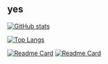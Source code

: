 ## yes

[![GitHub stats](https://github-readme-stats.vercel.app/api?username=X3n0nP0w3r3d&show_icons=true&theme=github_dark_dimmed)](https://github.com/X3n0nP0w3r3d)

[![Top Langs](https://github-readme-stats.vercel.app/api/top-langs/?username=X3n0nP0w3r3d&layout=donut&theme=github_dark_dimmed)](https://github.com/X3n0nP0w3r3d)

[![Readme Card](https://github-readme-stats.vercel.app/api/pin/?username=X3n0nP0w3r3d&repo=AoC_solutions&theme=github_dark_dimmed)](https://github.com/X3n0nP0w3r3d/AoC_solutions)
[![Readme Card](https://github-readme-stats.vercel.app/api/pin/?username=X3n0nP0w3r3d&repo=InputOUtput&theme=github_dark_dimmed)](https://github.com/X3n0nP0w3r3d/InputOutput)
